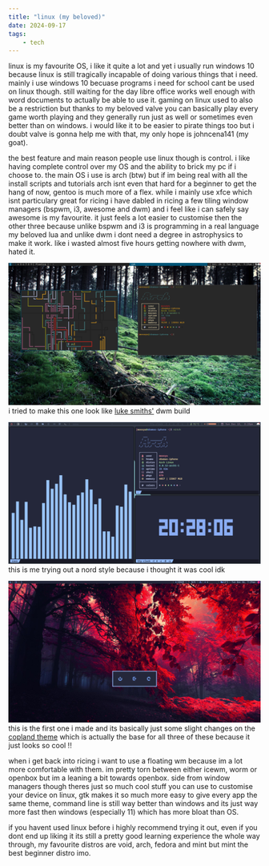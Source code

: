 ```yaml
---
title: "linux (my beloved)"
date: 2024-09-17
tags:
    - tech
---
```


linux is my favourite OS, i like it quite a lot and yet i usually run windows 10 because linux is still tragically incapable of doing various things that i need. mainly i use windows 10 becuase programs i need for school cant be used on linux though. still waiting for the day libre office works well enough with word documents to actually be able to use it. gaming on linux used to also be a restriction but thanks to my beloved valve you can basically play every game worth playing and they generally run just as well or sometimes even better than on windows. i would like it to be easier to pirate things too but i doubt valve is gonna help me with that, my only hope is johncena141 (my goat).

the best feature and main reason people use linux though is control. i like having complete control over my OS and the ability to brick my pc if i choose to. the main OS i use is arch (btw) but if im being real with all the install scripts and tutorials arch isnt even that hard for a beginner to get the hang of now, gentoo is much more of a flex. while i mainly use xfce which isnt particulary great for ricing i have dabled in ricing a few tiling window managers (bspwm, i3, awesome and dwm) and i feel like i can safely say awesome is my favourite. it just feels a lot easier to customise then the other three because unlike bspwm and i3 is programming in a real language my beloved lua and unlike dwm i dont need a degree in astrophysics to make it work. like i wasted almost five hours getting nowhere with dwm, hated it.

![a](https://raw.githubusercontent.com/Moosyu/dotfiles/main/screenshots/Screenshot_2023-01-10_09-19-23.png)
i tried to make this one look like [luke smiths'](https://www.youtube.com/@LukeSmithxyz) dwm build

![b](https://raw.githubusercontent.com/Moosyu/dotfiles/main/screenshots/gscreenshot_2022-12-18-202815.png)
this is me trying out a nord style because i thought it was cool idk

![c](https://raw.githubusercontent.com/Moosyu/dotfiles/main/screenshots/2022-12-06_07-29_1.png)
this is the first one i made and its basically just some slight changes on the [copland theme](https://github.com/lcpz/awesome-copycats/tree/master/themes/copland) which is actually the base for all three of these because it just looks so cool !!

when i get back into ricing i want to use a floating wm because im a lot more comfortable with them. im pretty torn between either icewm, worm or openbox but im a leaning a bit towards openbox. side from window managers though theres just so much cool stuff you can use to customise your device on linux, gtk makes it so much more easy to give every app the same theme, command line is still way better than windows and its just way more fast then windows (especially 11) which has more bloat than OS.

if you havent used linux before i highly recommend trying it out, even if you dont end up liking it its still a pretty good learning experience the whole way through, my favourite distros are void, arch, fedora and mint but mint the best beginner distro imo.